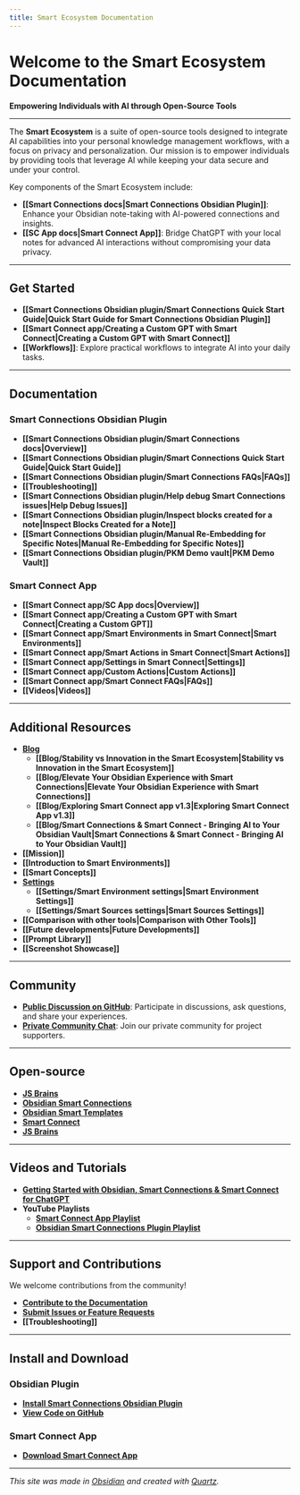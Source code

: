 ```yaml
---
title: Smart Ecosystem Documentation
---
```

# Welcome to the Smart Ecosystem Documentation

**Empowering Individuals with AI through Open-Source Tools**

---
The **Smart Ecosystem** is a suite of open-source tools designed to integrate AI capabilities into your personal knowledge management workflows, with a focus on privacy and personalization. Our mission is to empower individuals by providing tools that leverage AI while keeping your data secure and under your control.

Key components of the Smart Ecosystem include:
- **[[Smart Connections docs|Smart Connections Obsidian Plugin]]**: Enhance your Obsidian note-taking with AI-powered connections and insights.
- **[[SC App docs|Smart Connect App]]**: Bridge ChatGPT with your local notes for advanced AI interactions without compromising your data privacy.

---

## Get Started
- **[[Smart Connections Obsidian plugin/Smart Connections Quick Start Guide|Quick Start Guide for Smart Connections Obsidian Plugin]]**
- **[[Smart Connect app/Creating a Custom GPT with Smart Connect|Creating a Custom GPT with Smart Connect]]**
- **[[Workflows]]**: Explore practical workflows to integrate AI into your daily tasks.

---
## Documentation
### Smart Connections Obsidian Plugin
- **[[Smart Connections Obsidian plugin/Smart Connections docs|Overview]]**
- **[[Smart Connections Obsidian plugin/Smart Connections Quick Start Guide|Quick Start Guide]]**
- **[[Smart Connections Obsidian plugin/Smart Connections FAQs|FAQs]]**
- **[[Troubleshooting]]**
- **[[Smart Connections Obsidian plugin/Help debug Smart Connections issues|Help Debug Issues]]**
- **[[Smart Connections Obsidian plugin/Inspect blocks created for a note|Inspect Blocks Created for a Note]]**
- **[[Smart Connections Obsidian plugin/Manual Re-Embedding for Specific Notes|Manual Re-Embedding for Specific Notes]]**
- **[[Smart Connections Obsidian plugin/PKM Demo vault|PKM Demo Vault]]**

### Smart Connect App
- **[[Smart Connect app/SC App docs|Overview]]**
- **[[Smart Connect app/Creating a Custom GPT with Smart Connect|Creating a Custom GPT]]**
- **[[Smart Connect app/Smart Environments in Smart Connect|Smart Environments]]**
- **[[Smart Connect app/Smart Actions in Smart Connect|Smart Actions]]**
- **[[Smart Connect app/Settings in Smart Connect|Settings]]**
- **[[Smart Connect app/Custom Actions|Custom Actions]]**
- **[[Smart Connect app/Smart Connect FAQs|FAQs]]**
- **[[Videos|Videos]]**

---

## Additional Resources
- **[Blog](https://docs.smartconnections.app/Blog/)**
	- **[[Blog/Stability vs Innovation in the Smart Ecosystem|Stability vs Innovation in the Smart Ecosystem]]**
	- **[[Blog/Elevate Your Obsidian Experience with Smart Connections|Elevate Your Obsidian Experience with Smart Connections]]**
	- **[[Blog/Exploring Smart Connect app v1.3|Exploring Smart Connect App v1.3]]**
	- **[[Blog/Smart Connections & Smart Connect - Bringing AI to Your Obsidian Vault|Smart Connections & Smart Connect - Bringing AI to Your Obsidian Vault]]**
- **[[Mission]]**
- **[[Introduction to Smart Environments]]**
- **[[Smart Concepts]]**
- **[Settings](https://docs.smartconnections.app/Settings/)**
	- **[[Settings/Smart Environment settings|Smart Environment Settings]]**
	- **[[Settings/Smart Sources settings|Smart Sources Settings]]**
- **[[Comparison with other tools|Comparison with Other Tools]]**
- **[[Future developments|Future Developments]]**
- **[[Prompt Library]]**
- **[[Screenshot Showcase]]**

---

## Community
- **[Public Discussion on GitHub](https://github.com/brianpetro/obsidian-smart-connections/discussions)**: Participate in discussions, ask questions, and share your experiences.
- **[Private Community Chat](https://chat.smartconnections.app)**: Join our private community for project supporters.

---
## Open-source
- **[JS Brains](https://github.com/brianpetro/jsbrains)**
- **[Obsidian Smart Connections](https://github.com/brianpetro/obsidian-smart-connections)**
- **[Obsidian Smart Templates](https://github.com/brianpetro/obsidian-smart-templates)**
- **[Smart Connect](https://github.com/brianpetro/smart-connect)**
- **[JS Brains](https://github.com/brianpetro/js-brains)**

---

## Videos and Tutorials
- **[Getting Started with Obsidian, Smart Connections & Smart Connect for ChatGPT](https://www.youtube.com/watch?v=niX9U8znJAo)**
- **YouTube Playlists**
	- **[Smart Connect App Playlist](https://www.youtube.com/playlist?list=PLqu2iXqr-g4xKGdzT68IWUhogdWIxmaCw)**
	- **[Obsidian Smart Connections Plugin Playlist](https://www.youtube.com/playlist?list=PLqu2iXqr-g4wXYDEXTLgoEP3g5vS73hwj)**

---

## Support and Contributions
We welcome contributions from the community!
- **[Contribute to the Documentation](https://github.com/brianpetro/Smart-Connections-Docs)**
- **[Submit Issues or Feature Requests](https://github.com/brianpetro/obsidian-smart-connections/issues)**
- **[[Troubleshooting]]**

---

## Install and Download
### Obsidian Plugin
- **[Install Smart Connections Obsidian Plugin](obsidian://show-plugin?id=smart-connections)**
- **[View Code on GitHub](https://github.com/brianpetro/obsidian-smart-connections)**
### Smart Connect App
- **[Download Smart Connect App](https://github.com/brianpetro/smart-connect#getting-started-with-smart-connect)**

---

*This site was made in [Obsidian](https://obsidian.md) and created with [Quartz](https://quartz.jzhao.xyz/).*